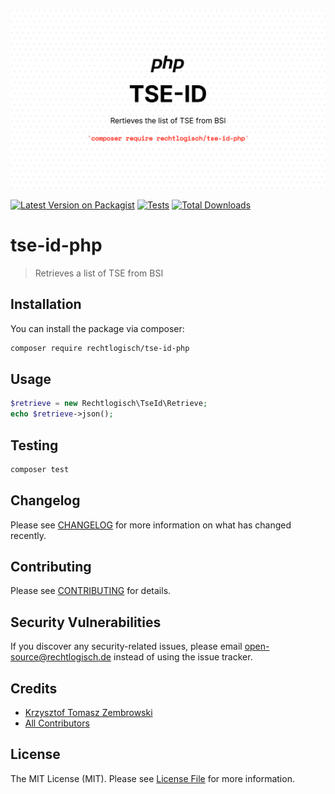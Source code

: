 ![Recht logisch tse-id-php banner image](rechtlogisch-tse-id-php-banner.png)

[![Latest Version on Packagist](https://img.shields.io/packagist/v/rechtlogisch/tse-id-php.svg?style=flat-square)](https://packagist.org/packages/rechtlogisch/tse-id-php)
[![Tests](https://github.com/rechtlogisch/tse-id-php/actions/workflows/run-tests.yml/badge.svg?branch=main)](https://github.com/rechtlogisch/tse-id-php/actions/workflows/run-tests.yml)
[![Total Downloads](https://img.shields.io/packagist/dt/rechtlogisch/tse-id-php.svg?style=flat-square)](https://packagist.org/packages/rechtlogisch/tse-id-php)

# tse-id-php

> Retrieves a list of TSE from BSI

## Installation

You can install the package via composer:

```bash
composer require rechtlogisch/tse-id-php
```

## Usage

```php
$retrieve = new Rechtlogisch\TseId\Retrieve;
echo $retrieve->json();
```

## Testing

```bash
composer test
```

## Changelog

Please see [CHANGELOG](CHANGELOG.md) for more information on what has changed recently.

## Contributing

Please see [CONTRIBUTING](https://github.com/rechtlogisch/.github/blob/main/CONTRIBUTING.md) for details.

## Security Vulnerabilities

If you discover any security-related issues, please email open-source@rechtlogisch.de instead of using the issue tracker.

## Credits

- [Krzysztof Tomasz Zembrowski](https://github.com/zembrowski)
- [All Contributors](../../contributors)

## License

The MIT License (MIT). Please see [License File](LICENSE.md) for more information.
